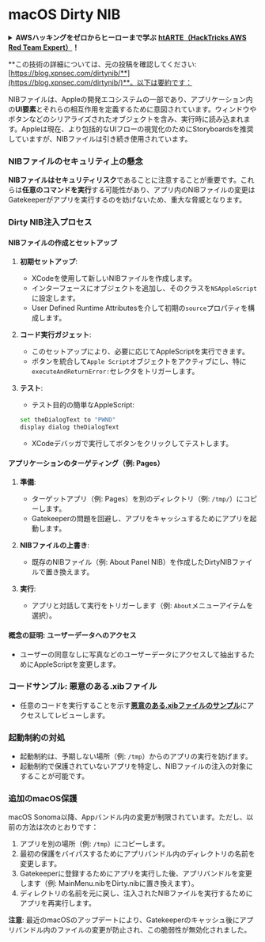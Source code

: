 # macOS Dirty NIB

<details>

<summary><strong>AWSハッキングをゼロからヒーローまで学ぶ</strong> <a href="https://training.hacktricks.xyz/courses/arte"><strong>htARTE（HackTricks AWS Red Team Expert）</strong></a><strong>！</strong></summary>

HackTricksをサポートする他の方法：

- **HackTricksで企業を宣伝したい**または**HackTricksをPDFでダウンロードしたい**場合は、[**SUBSCRIPTION PLANS**](https://github.com/sponsors/carlospolop)をチェックしてください！
- [**公式PEASS＆HackTricksグッズ**](https://peass.creator-spring.com)を入手する
- [**The PEASS Family**](https://opensea.io/collection/the-peass-family)を発見し、独占的な[**NFTs**](https://opensea.io/collection/the-peass-family)のコレクション
- **💬 [Discordグループ](https://discord.gg/hRep4RUj7f)**に参加するか、[telegramグループ](https://t.me/peass)に参加するか、**Twitter** 🐦 **@carlospolopm**](https://twitter.com/hacktricks_live)**をフォローする。

- [**HackTricks**](https://github.com/carlospolop/hacktricks)と[**HackTricks Cloud**](https://github.com/carlospolop/hacktricks-cloud)のGitHubリポジトリにPRを提出して、あなたのハッキングテクニックを共有してください。

</details>

**この技術の詳細については、元の投稿を確認してください: [https://blog.xpnsec.com/dirtynib/**](https://blog.xpnsec.com/dirtynib/)**。以下は要約です：

NIBファイルは、Appleの開発エコシステムの一部であり、アプリケーション内の**UI要素**とそれらの相互作用を定義するために意図されています。ウィンドウやボタンなどのシリアライズされたオブジェクトを含み、実行時に読み込まれます。Appleは現在、より包括的なUIフローの視覚化のためにStoryboardsを推奨していますが、NIBファイルは引き続き使用されています。

### NIBファイルのセキュリティ上の懸念
**NIBファイルはセキュリティリスク**であることに注意することが重要です。これらは**任意のコマンドを実行**する可能性があり、アプリ内のNIBファイルの変更はGatekeeperがアプリを実行するのを妨げないため、重大な脅威となります。

### Dirty NIB注入プロセス
#### NIBファイルの作成とセットアップ
1. **初期セットアップ**:
   - XCodeを使用して新しいNIBファイルを作成します。
   - インターフェースにオブジェクトを追加し、そのクラスを`NSAppleScript`に設定します。
   - User Defined Runtime Attributesを介して初期の`source`プロパティを構成します。

2. **コード実行ガジェット**:
   - このセットアップにより、必要に応じてAppleScriptを実行できます。
   - ボタンを統合して`Apple Script`オブジェクトをアクティブにし、特に`executeAndReturnError:`セレクタをトリガーします。

3. **テスト**:
   - テスト目的の簡単なAppleScript:
   ```bash
   set theDialogText to "PWND"
   display dialog theDialogText
   ```
   - XCodeデバッガで実行してボタンをクリックしてテストします。

#### アプリケーションのターゲティング（例: Pages）
1. **準備**:
   - ターゲットアプリ（例: Pages）を別のディレクトリ（例: `/tmp/`）にコピーします。
   - Gatekeeperの問題を回避し、アプリをキャッシュするためにアプリを起動します。

2. **NIBファイルの上書き**:
   - 既存のNIBファイル（例: About Panel NIB）を作成したDirtyNIBファイルで置き換えます。

3. **実行**:
   - アプリと対話して実行をトリガーします（例: `About`メニューアイテムを選択）。

#### 概念の証明: ユーザーデータへのアクセス
- ユーザーの同意なしに写真などのユーザーデータにアクセスして抽出するためにAppleScriptを変更します。

### コードサンプル: 悪意のある.xibファイル
- 任意のコードを実行することを示す[**悪意のある.xibファイルのサンプル**](https://gist.github.com/xpn/16bfbe5a3f64fedfcc1822d0562636b4)にアクセスしてレビューします。

### 起動制約の対処
- 起動制約は、予期しない場所（例: `/tmp`）からのアプリの実行を妨げます。
- 起動制約で保護されていないアプリを特定し、NIBファイルの注入の対象にすることが可能です。

### 追加のmacOS保護
macOS Sonoma以降、Appバンドル内の変更が制限されています。ただし、以前の方法は次のとおりです：
1. アプリを別の場所（例: `/tmp`）にコピーします。
2. 最初の保護をバイパスするためにアプリバンドル内のディレクトリの名前を変更します。
3. Gatekeeperに登録するためにアプリを実行した後、アプリバンドルを変更します（例: MainMenu.nibをDirty.nibに置き換えます）。
4. ディレクトリの名前を元に戻し、注入されたNIBファイルを実行するためにアプリを再実行します。

**注意**: 最近のmacOSのアップデートにより、Gatekeeperのキャッシュ後にアプリバンドル内のファイルの変更が防止され、この脆弱性が無効化されました。
